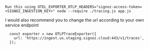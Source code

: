 `Run this using OTEL_EXPORTER_OTLP_HEADERS="signoz-access-token=<SIGNOZ_INGESTION_KEY>" node --require ./tracing.js app.js`

I would also recommend you to change the url according to your own service endpoint
```
  const exporter = new OTLPTraceExporter({
    url: 'https://ingest.us.staging.signoz.cloud:443/v1/traces',
  });
```